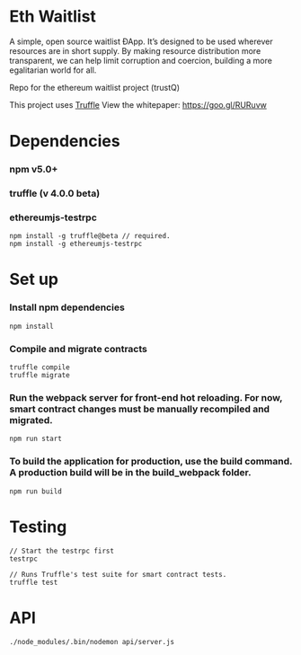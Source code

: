 # Eth Waitlist 


A simple, open source waitlist ÐApp. It’s designed to be used wherever resources are in short supply. By making resource distribution more transparent, we can help limit corruption and coercion, building a more egalitarian world for all.

Repo for the ethereum waitlist project (trustQ)

This project uses [Truffle](http://truffleframework.com/)
View the whitepaper: https://goo.gl/RURuvw 


# Dependencies

### npm v5.0+
### truffle (v 4.0.0 beta)
### ethereumjs-testrpc

```
npm install -g truffle@beta // required.
npm install -g ethereumjs-testrpc
```


# Set up

### Install npm dependencies

```
npm install
```

### Compile and migrate contracts

```
truffle compile
truffle migrate
```

### Run the webpack server for front-end hot reloading. For now, smart contract changes must be manually recompiled and migrated.

```
npm run start
```


### To build the application for production, use the build command. A production build will be in the build_webpack folder.

```
npm run build
```

# Testing

```
// Start the testrpc first
testrpc

// Runs Truffle's test suite for smart contract tests.
truffle test
```


# API

```
./node_modules/.bin/nodemon api/server.js
```
